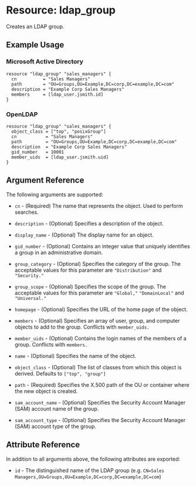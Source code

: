# Resource: ldap_group

Creates an LDAP group. 

## Example Usage

### Microsoft Active Directory
```hcl
resource "ldap_group" "sales_managers" {
  cn          = "Sales Managers"
  path        = "OU=Groups,OU=Example,DC=corp,DC=example,DC=com"
  description = "Example Corp Sales Managers"
  members     = [ldap_user.jsmith.id]
}
```

### OpenLDAP
```hcl
resource "ldap_group" "sales_managers" {
  object_class = ["top", "posixGroup"]
  cn           = "Sales Managers"
  path         = "OU=Groups,OU=Example,DC=corp,DC=example,DC=com"
  description  = "Example Corp Sales Managers"
  gid_number   = 10001
  member_uids  = [ldap_user.jsmith.uid]
}
```

## Argument Reference

The following arguments are supported:

* `cn` - (Required) The name that represents the object. Used to perform searches.

* `description` - (Optional) Specifies a description of the object.

* `display_name` - (Optional) The display name for an object.

* `gid_number` - (Optional) Contains an integer value that uniquely identifies a group in an administrative domain.

* `group_category` - (Optional) Specifies the category of the group. The acceptable values for this parameter are ``"Distribution"`` and ``"Security."``

* `group_scope` - (Optional) Specifies the scope of the group. The acceptable values for this parameter are ``"Global,"`` ``"DomainLocal"`` and ``"Universal."``

* `homepage` - (Optional) Specifies the URL of the home page of the object.

* `members` - (Optional) Specifies an array of user, group, and computer objects to add to the group. Conflicts with ``member_uids.``

* `member_uids` - (Optional) Contains the login names of the members of a group. Conflicts with ``members.``

* `name` - (Optional) Specifies the name of the object.

* `object_class` - (Optional) The list of classes from which this object is derived. Defaults to ``["top", "group"]``

* `path` - (Required) Specifies the X.500 path of the OU or container where the new object is created.

* `sam_account_name` - (Optional) Specifies the Security Account Manager (SAM) account name of the group.

* `sam_account_type` - (Optional) Specifies the Security Account Manager (SAM) account type of the group.

## Attribute Reference

In addition to all arguments above, the following attributes are exported:

* `id` - The distinguished name of the LDAP group (e.g. ``CN=Sales Managers,OU=Groups,OU=Example,DC=corp,DC=example,DC=com``)
